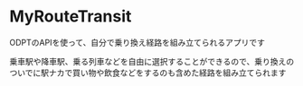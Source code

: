 # MyRouteTransit
ODPTのAPIを使って、自分で乗り換え経路を組み立てられるアプリです

乗車駅や降車駅、乗る列車などを自由に選択することができるので、乗り換えのついでに駅ナカで買い物や飲食などをするのも含めた経路を組み立てられます
